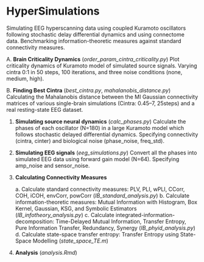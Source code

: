 # HyperSimulations
Simulating EEG hyperscanning data using coupled Kuramoto oscillators following stochastic delay differential dynamics and using connectome data. Benchmarking information-theoretic measures against standard connectivity measures.

A. **Brain Criticality Dynamics** (*order_param_cintra_criticality.py*)
Plot criticality dynamics of Kuramoto model of simulated source signals. Varying cintra 0:1 in 50 steps, 100 iterations, and three noise conditions (none, medium, high).

B. **Finding Best Cintra** (*best_cintra.py*, *mahalanobis_distance.py*)
Calculating the Mahalanobis distance between the MI Gaussian connectivity matrices of various single-brain simulations (Cintra: 0.45–7, 25steps) and a real resting-state EEG dataset.

1. **Simulating source neural dynamics** (*calc_phases.py*)
Calculate the phases of each oscillator (N=180) in a large Kuramoto model which follows stochastic delayed differential dynamics. 
Specifying connectivity (cintra, cinter) and biological noise (phase_noise, freq_std).

2. **Simulating EEG signals** (*eeg_simulations.py*)
Convert all the phases into simulated EEG data using forward gain model (N=64).
Specifying amp_noise and sensor_noise.

3. **Calculating Connectivity Measures** 

   a. Calculate standard connectivity measures: PLV, PLI, wPLI, CCorr, COH, iCOH, envCorr, powCorr (*IB_standard_analysis.py*)
   b. Calculate information-theoretic measures: Mutual Information with Histogram, Box Kernel, Gaussian, KSG, and Symbolic Estimators (*IB_infotheory_analysis.py*)
   c. Calculate integrated-information-decomposition: Time-Delayed Mutual Information, Transfer Entropy, Pure Information Transfer, Redundancy, Synergy (*IB_phyid_analysis.py*)
   d. Calculate state-space transfer entropy: Transfer Entropy using State-Space Modelling (*state_space_TE.m*)

4. **Analysis** (*analysis.Rmd*)
